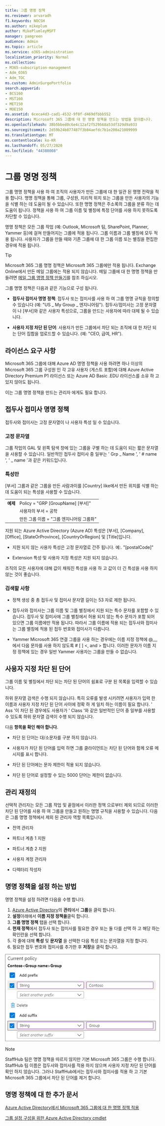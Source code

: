 ```yaml
---
title: 그룹 명명 정책
ms.reviewer: arvaradh
f1.keywords: NOCSH
ms.author: mikeplum
author: MikePlumleyMSFT
manager: pamgreen
audience: Admin
ms.topic: article
ms.service: o365-administration
localization_priority: Normal
ms.collection:
- M365-subscription-management
- Adm_O365
- Adm_TOC
ms.custom: AdminSurgePortfolio
search.appverid:
- BCS160
- MST160
- MET150
- MOE150
ms.assetid: 6ceca4d3-cad1-4532-9f0f-d469dfbbb552
description: Microsoft 365 그룹에 대 한 명명 정책을 만드는 방법을 알아봅니다.
ms.openlocfilehash: 38b5bbed0c6e4c12af2f529568a53df329d9a933
ms.sourcegitcommit: 2d59b24b877487f3b84aefdc7b1e200a21009999
ms.translationtype: MT
ms.contentlocale: ko-KR
ms.lasthandoff: 05/27/2020
ms.locfileid: "44388008"
---
```

# <a name="groups-naming-policy"></a>그룹 명명 정책

그룹 명명 정책을 사용 하 여 조직의 사용자가 만든 그룹에 대 한 일관 된 명명 전략을 적용 합니다. 명명 정책을 통해 그룹, 구성원, 지리적 위치 또는 그룹을 만든 사용자의 기능을 식별 하는 데 도움이 될 수 있습니다. 또한 명명 정책은 주소록의 그룹을 분류 하는 데 도움이 됩니다. 정책을 사용 하 여 그룹 이름 및 별칭에 특정 단어를 사용 하지 못하도록 차단할 수 있습니다.

명명 정책은 모든 그룹 작업 (예: Outlook, Microsoft 팀, SharePoint, Planner, Yammer 등)에 걸쳐 만들어지는 그룹에 적용 됩니다. 그룹 이름과 그룹 별칭에 모두 적용 됩니다. 사용자가 그룹을 만들 때와 기존 그룹에 대 한 그룹 이름 또는 별칭을 편집한 경우에 적용 됩니다.

> [!TIP]
> Microsoft 365 그룹 명명 정책은 Microsoft 365 그룹에만 적용 됩니다. Exchange Online에서 만든 메일 그룹에는 적용 되지 않습니다. 메일 그룹에 대 한 명명 정책을 만들려면 [메일 그룹 명명 정책 만들기](https://docs.microsoft.com/exchange/recipients-in-exchange-online/manage-distribution-groups/create-group-naming-policy)를 참조 하십시오.

그룹 명명 정책은 다음과 같은 기능으로 구성 됩니다.

- **접두사 접미사 명명 정책**: 접두사 또는 접미사를 사용 하 여 그룹 명명 규칙을 정의할 수 있습니다 (예: "US \_ My Group \_ 엔지니어링"). 접두사/접미사는 고정 문자열이 나 [부서]와 같은 사용자 특성으로, 그룹을 만드는 사용자에 따라 대체 될 수 있습니다.

- **사용자 지정 차단 된 단어**: 사용자가 만든 그룹에서 차단 되는 조직에 대 한 차단 되는 단어 집합을 업로드할 수 있습니다. (예: "CEO, 급여, HR").

## <a name="licensing-requirements"></a>라이선스 요구 사항

Microsoft 365 그룹에 대해 Azure AD 명명 정책을 사용 하려면 하나 이상의 Microsoft 365 그룹 구성원 인 각 고유 사용자 (게스트 포함)에 대해 Azure Active Directory Premium P1 라이선스 또는 Azure AD Basic .EDU 라이선스를 소유 하 고 있지 않아도 됩니다.

이는 그룹 명명 정책을 만드는 관리자 에게도 필요 합니다.

## <a name="prefix-suffix-naming-policy"></a>접두사 접미사 명명 정책

접두사와 접미사는 고정 문자열이 나 사용자 특성 일 수 있습니다.

### <a name="fixed-strings"></a>고정 문자열

그룹 작업의 GAL 및 왼쪽 탐색 창에 있는 그룹을 구별 하는 데 도움이 되는 짧은 문자열을 사용할 수 있습니다. 일반적인 접두사 접미사 중 일부는 ' Grp \_ Name ', ' \# name ', ' \_ name '과 같은 키워드입니다.

### <a name="attributes"></a>특성만

[부서] 그룹과 같은 그룹을 만든 사람과이를 [Country] like에서 만든 위치를 식별 하는 데 도움이 되는 특성을 사용할 수 있습니다.

|||
|:-----|:-----|
|**예제**|Policy = "GRP [GroupName] [부서]"|
||사용자의 부서 = 공학|
||만든 그룹 이름 = "그룹 엔지니어링 그룹화"|

지원 되는 Azure Active Directory (Azure AD) 특성은 [부서], [Company], [Office], [StateOrProvince], [CountryOrRegion] 및 [Title]입니다.

- 지원 되지 않는 사용자 특성은 고정 문자열로 간주 됩니다. 예:. "[postalCode]"

- Extension 특성 및 사용자 지정 특성은 지원 되지 않습니다.

조직의 모든 사용자에 대해 값이 채워진 특성을 사용 하 고 값이 더 긴 특성을 사용 하지 않는 것이 좋습니다.

### <a name="things-to-look-out-for"></a>검색할 사항

- 정책 생성 중 총 접두사 및 접미사 문자열 길이는 53 자로 제한 됩니다.

- 접두사와 접미사는 그룹 이름 및 그룹 별칭에서 지원 되는 특수 문자를 포함할 수 있습니다. 접두사 및 접미사에 그룹 별칭에서 허용 되지 않는 특수 문자가 포함 되어 있으면 그룹 이름에만 적용 됩니다. 따라서 그룹 이름에 적용 되는 접두사와 접미사는 그룹 별칭에 적용 된 접두 번호와 접미사가 다릅니다.

- Yammer Microsoft 365 연결 그룹을 사용 하는 경우에는 이름 지정 정책에 @,,,,에서 다음 문자를 사용 하지 않도록 \# \[ \] \<, and \> 합니다. 이러한 문자가 이름 지정 정책에 있는 경우 일반 Yammer 사용자는 그룹을 만들 수 없습니다.

## <a name="custom-blocked-words"></a>사용자 지정 차단 된 단어

그룹 이름 및 별칭에서 차단 되는 차단 된 단어의 쉼표로 구분 된 목록을 입력할 수 있습니다.

하위 문자열 검색은 수행 되지 않습니다. 특히 오류를 발생 시키려면 사용자가 입력 한 이름과 사용자 지정 차단 된 단어 사이에 정확 하 게 일치 하는 이름이 필요 합니다. ' Ass '이 차단 된 경우에도 사용자가 ' Class '와 같은 일반적인 단어 중 일부를 사용할 수 있도록 하위 문자열 검색이 수행 되지 않습니다.

다음 **항목을 확인 해야 합니다**.

- 차단 된 단어는 대/소문자를 구분 하지 않습니다.

- 사용자가 차단 된 단어를 입력 하면 그룹 클라이언트는 차단 된 단어와 함께 오류 메시지를 표시 합니다.

- 차단 된 단어에는 문자 제한이 적용 되지 않습니다.

- 차단 된 단어로 설정할 수 있는 5000 단어는 제한이 없습니다.

## <a name="admin-override"></a>관리 재정의

선택적 관리자는 모든 그룹 작업 및 끝점에서 이러한 정책 으로부터 제외 되므로 이러한 차단 된 단어를 사용 하 여 그룹을 만들고 원하는 명명 규칙을 사용할 수 있습니다. 다음은 그룹 명명 정책에서 제외 된 관리자 역할 목록입니다.

- 전역 관리자

- 파트너 계층 1 지원

- 파트너 계층 2 지원

- 사용자 계정 관리자

- 디렉터리 작성자

## <a name="how-to-set-up-the-naming-policy"></a>명명 정책을 설정 하는 방법

명명 정책을 설정 하려면 다음을 수행 합니다.

1. [Azure Active Directory](https://aad.portal.azure.com)의 **관리**에서 **그룹**을 클릭 합니다.
2. **설정**아래에서 **이름 지정 정책을**클릭 합니다.
3. **그룹 명명 정책** 탭을 선택 합니다.
4. **현재 정책**에서 접두사 또는 접미사를 필요한 경우 또는 둘 다를 선택 하 고 해당 하는 확인란을 선택 합니다.
5. 각 줄에 대해 **특성** 및 **문자열** 을 선택한 다음 특성 또는 문자열을 지정 합니다.
6. 필요한 접두 번호와 접미사를 추가한 후 **저장**을 클릭 합니다.

![Azure Active Directory의 그룹 명명 정책 설정 스크린샷](../../media/groups-naming-policy-azure.png)

> [!NOTE]
> StaffHub 팀은 명명 정책을 따르지 않지만 기본 Microsoft 365 그룹은 수행 합니다. StaffHub 팀 이름은 접두사와 접미사를 적용 하지 않으며 사용자 지정 차단 된 단어를 확인 하지 않습니다. 그러나 StaffHub에서는 접두사와 접미사를 적용 하 고 기본 Microsoft 365 그룹에서 차단 된 단어를 제거 합니다.

## <a name="more-articles-on-naming-policy"></a>명명 정책에 대 한 추가 문서

[Azure Active Directory에서 Microsoft 365 그룹에 대 한 명명 정책 적용](https://go.microsoft.com/fwlink/?linkid=868340)

[그룹 설정 구성을 위한 Azure Active Directory cmdlet](https://go.microsoft.com/fwlink/?linkid=868341)
